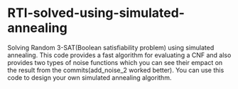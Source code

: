 # RTI-solved-using-simulated-annealing
Solving Random 3-SAT(Boolean satisfiability problem) using simulated annealing.
This code provides a fast algorithm for evaluating a CNF and also provides two types of noise functions which you can see their empact on the result from the 
commits(add_noise_2 worked better). You can use this code to design your own simulated annealing algorithm.
